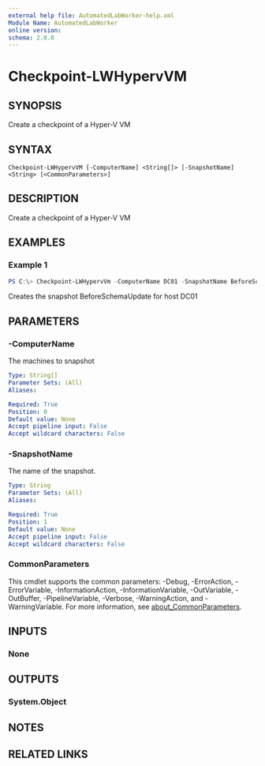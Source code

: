 ```yaml
---
external help file: AutomatedLabWorker-help.xml
Module Name: AutomatedLabWorker
online version:
schema: 2.0.0
---
```


# Checkpoint-LWHypervVM

## SYNOPSIS
Create a checkpoint of a Hyper-V VM

## SYNTAX

```
Checkpoint-LWHypervVM [-ComputerName] <String[]> [-SnapshotName] <String> [<CommonParameters>]
```

## DESCRIPTION
Create a checkpoint of a Hyper-V VM

## EXAMPLES

### Example 1
```powershell
PS C:\> Checkpoint-LWHypervVm -ComputerName DC01 -SnapshotName BeforeSchemaUpdate
```

Creates the snapshot BeforeSchemaUpdate for host DC01

## PARAMETERS

### -ComputerName
The machines to snapshot

```yaml
Type: String[]
Parameter Sets: (All)
Aliases:

Required: True
Position: 0
Default value: None
Accept pipeline input: False
Accept wildcard characters: False
```

### -SnapshotName
The name of the snapshot.

```yaml
Type: String
Parameter Sets: (All)
Aliases:

Required: True
Position: 1
Default value: None
Accept pipeline input: False
Accept wildcard characters: False
```

### CommonParameters
This cmdlet supports the common parameters: -Debug, -ErrorAction, -ErrorVariable, -InformationAction, -InformationVariable, -OutVariable, -OutBuffer, -PipelineVariable, -Verbose, -WarningAction, and -WarningVariable. For more information, see [about_CommonParameters](http://go.microsoft.com/fwlink/?LinkID=113216).

## INPUTS

### None
## OUTPUTS

### System.Object
## NOTES

## RELATED LINKS
